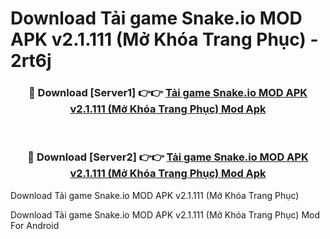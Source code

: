 # Download Tải game Snake.io MOD APK v2.1.111 (Mở Khóa Trang Phục) - 2rt6j


<div align="center">
<h3>🔴 Download [Server1] 👉👉 <a href="https://apk-comot.site?title=Tải_game_Snake.io_MOD_APK_v2.1.111_(Mở_Khóa_Trang_Phục)">Tải game Snake.io MOD APK v2.1.111 (Mở Khóa Trang Phục) Mod Apk</a></h3><br>
<h3>🔴 Download [Server2] 👉👉 <a href="https://apk-comot.site?title=Tải_game_Snake.io_MOD_APK_v2.1.111_(Mở_Khóa_Trang_Phục)">Tải game Snake.io MOD APK v2.1.111 (Mở Khóa Trang Phục) Mod Apk</a></h3>
</div>



Download Tải game Snake.io MOD APK v2.1.111 (Mở Khóa Trang Phục) 

Download Tải game Snake.io MOD APK v2.1.111 (Mở Khóa Trang Phục) Mod For Android
